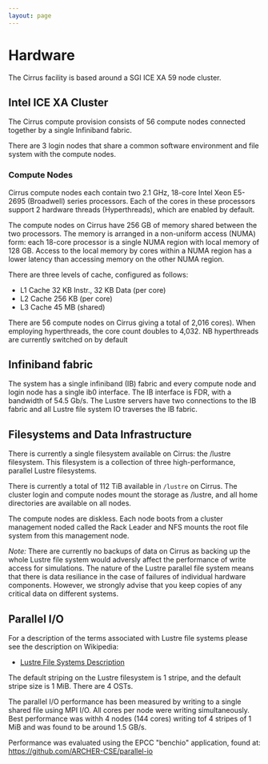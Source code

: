 ```yaml
---
layout: page
---
```


Hardware
========

The Cirrus facility is based around a SGI ICE XA 59 node cluster.

Intel ICE XA Cluster
--------------------

The Cirrus compute provision consists of 56 compute nodes connected
together by a single Infiniband fabric.

There are 3 login nodes that share a common software environment and
file system with the compute nodes.

### Compute Nodes

Cirrus compute nodes each contain two 2.1 GHz, 18-core Intel Xeon
E5-2695 (Broadwell) series processors. Each of the cores in these
processors support 2 hardware threads (Hyperthreads), which are enabled
by default.

The compute nodes on Cirrus have 256 GB of memory shared between the two
processors. The memory is arranged in a non-uniform access (NUMA) form:
each 18-core processor is a single NUMA region with local memory of 128
GB. Access to the local memory by cores within a NUMA region has a lower
latency than accessing memory on the other NUMA region.

There are three levels of cache, configured as follows:

-   L1 Cache 32 KB Instr., 32 KB Data (per core)
-   L2 Cache 256 KB (per core)
-   L3 Cache 45 MB (shared)

There are 56 compute nodes on Cirrus giving a total of 2,016 cores).
When employing hyperthreads, the core count doubles to 4,032. NB
hyperthreads are currently switched on by default

Infiniband fabric
-----------------

The system has a single infiniband (IB) fabric and every compute node
and login node has a single ib0 interface. The IB interface is FDR, with
a bandwidth of 54.5 Gb/s. The Lustre servers have two connections to the
IB fabric and all Lustre file system IO traverses the IB fabric.

Filesystems and Data Infrastructure
-----------------------------------

There is currently a single filesystem available on Cirrus: the /lustre
filesystem. This filesystem is a collection of three high-performance,
parallel Lustre filesystems.

There is currently a total of 112 TiB available in `/lustre` on Cirrus.
The cluster login and compute nodes mount the storage as /lustre, and
all home directories are available on all nodes.

The compute nodes are diskless. Each node boots from a cluster
management noded called the Rack Leader and NFS mounts the root file
system from this management node.

*Note:* There are currently no backups of data on Cirrus as backing up
the whole Lustre file system would adversly affect the performance of
write access for simulations. The nature of the Lustre parallel file
system means that there is data resiliance in the case of failures of
individual hardware components. However, we strongly advise that you
keep copies of any critical data on different systems.

Parallel I/O
------------

For a description of the terms associated with Lustre file systems
please see the description on Wikipedia:

-   [Lustre File Systems
    Description](https://en.wikipedia.org/wiki/Lustre_(file_system))

The default striping on the Lustre filesystem is 1 stripe, and the
default stripe size is 1 MiB. There are 4 OSTs.

The parallel I/O performance has been measured by writing to a single
shared file using MPI I/O. All cores per node were writing
simultaneously. Best performance was withh 4 nodes (144 cores) writing
tof 4 stripes of 1 MiB and was found to be around 1.5 GB/s.

Performance was evaluated using the EPCC "benchio" application, found
at: <https://github.com/ARCHER-CSE/parallel-io>
